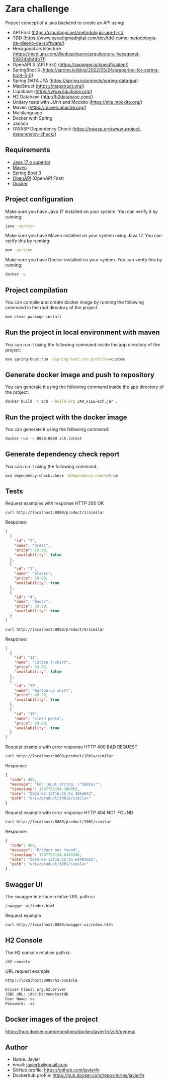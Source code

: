 # Zara challenge

Project concept of a java backend to create an API using:

- API First (https://cloudappi.net/metodologia-api-first/
- TDD (https://www.paradigmadigital.com/dev/tdd-como-metodologia-de-diseno-de-software/)
- Hexagonal architecture (https://medium.com/@edusalguero/arquitectura-hexagonal-59834bb44b7f)
- OpenAPI 3 (API First) (https://swagger.io/specification/)
- SpringBoot 3 (https://spring.io/blog/2022/05/24/preparing-for-spring-boot-3-0)
- Spring DATA JPA (https://spring.io/projects/spring-data-jpa)
- MapStruct (https://mapstruct.org/)
- Liquibase (https://www.liquibase.org/)
- H2 Database (http://h2database.com/)
- Unitary tests with JUnit and Mockito (https://site.mockito.org/)
- Maven (https://maven.apache.org/)
- Multilanguage
- Docker with Spring
- Jacoco
- OWASP Dependency Check (https://owasp.org/www-project-dependency-check/)

## Requirements

- [Java 17 o superior](https://openjdk.org/projects/jdk/17/)
- [Maven](https://maven.apache.org/)
- [Spring Boot 3](https://spring.io/projects/spring-boot)
- [OpenAPI](https://swagger.io/docs/specification/about/) (OpenAPI First)
- [Docker](https://www.docker.com/)

## Project configuration

Make sure you have Java 17 installed on your system. You can verify it by running:


```bash
java -version
```

Make sure you have Maven installed on your system using Java 17. You can verify this by running:

```bash
mvn -version
```

Make sure you have Docker installed on your system. You can verify this by running:

```bash
docker -v
```

## Project compilation

You can compile and create docker image by running the following command in the root directory of the project

```bash
mvn clean package install
```

## Run the project in local environment with maven

You can run it using the following command inside the app directory of the project:

```bash
mvn spring-boot:run -Dspring-boot.run.profiles=custom
```

## Generate docker image and push to repository

You can generate it using the following command inside the app directory of the project:

```bash
docker build -t zch --build-arg JAR_FILE=zch.jar . 
```

## Run the project with the docker image

You can generate it using the following command:

```bash
docker run -p 8080:8080 zch:latest
```

## Generate dependency check report

You can run it using the following command:

```bash
mvn dependency-check:check -Ddependency.check=true
```

## Tests

Request examples with response HTTP 200 OK

```bash
curl http://localhost:8080/product/1/similar
```
Response:
```json
[
  {
    "id": "2",
    "name": "Dress",
    "price": 19.99,
    "availability": false
  },
  {
    "id": "3",
    "name": "Blazer",
    "price": 29.99,
    "availability": true
  },
  {
    "id": "4",
    "name": "Boots",
    "price": 39.99,
    "availability": true
  }
]
```

```bash
curl http://localhost:8080/product/9/similar
```
Response:
```json
[
  {
    "id": "11",
    "name": "Cotton T-shirt",
    "price": 39.99,
    "availability": false
  },
  {
    "id": "15",
    "name": "Button-up shirt",
    "price": 49.99,
    "availability": true
  },
  {
    "id": "19",
    "name": "Linen pants",
    "price": 29.99,
    "availability": true
  }
]
```

Request example with error response HTTP 400 BAD REQUEST

```bash
curl http://localhost:8080/product/1001a/similar
```
Response:
```json
{
  "code": 400,
  "message": "For input string: \"1001a\"",
  "timestamp": 1707755154.386465,
  "date": "2024-02-12T16:25:54.386465Z",
  "path": "uri=/product/1001a/similar"
}
```

Request example with error response HTTP 404 NOT FOUND

```bash
curl http://localhost:8080/product/1001/similar
```

Response:
```json
{
  "code": 404,
  "message": "Product not found",
  "timestamp": 1707755124.6449366,
  "date": "2024-02-12T16:25:24.6449366Z",
  "path": "uri=/product/1001/similar"
}
```

## Swagger UI

The swagger interface relative URL path is:

```bash
/swagger-ui/index.html
```

Request example

```bash
curl http://localhost:8080/swagger-ui/index.html
```

## H2 Console

The H2 console relative path is:

```bash
/h2-console
```

URL request example

```bash
http://localhost:8080/h2-console

Driver Class: org.h2.Driver
JDBC URL: jdbc:h2:mem:testdb
User Name: sa
Password:  sa
```

## Docker images of the project

https://hub.docker.com/repository/docker/javierfn/zch/general


## Author

- Name: Javier
- email: javierfn@gmail.com
- GitHub profile: https://github.com/javierfn
- Dockerhub profile: https://hub.docker.com/repositories/javierfn
